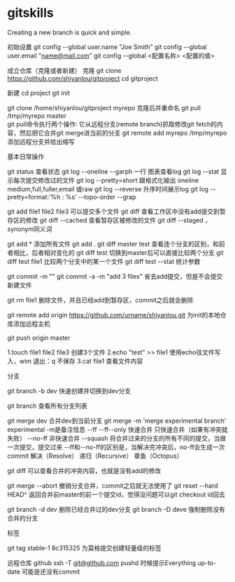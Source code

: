 # gitskills

Creating a new branch is quick and simple.

初始设置
git config --global user.name "Joe Smith"
git config --global user.email "name@mail.com"
git config --global <配置名称> <配置的值>


成立仓库（克隆或者新建）
	克隆
	git clone https://github.com/shiyanlou/gitproject
	cd gitproject

新建
cd project
git init

git clone /home/shiyanlou/gitproject myrepo 	克隆后并重命名
git pull /tmp/myrepo master			
git pull命令执行两个操作: 它从远程分支(remote branch)抓取修改git fetch的内容，然后把它合并git merge进当前的分支
git remote add myrepo /tmp/myrepo		添加远程分支并给出缩写



基本日常操作

git status		查看状态
git log --oneline --garph		一行 图表查看log
git log --stat		显示每次提交修改过的文件
git log --pretty=short		跟格式化输出 oneline medium,full,fuller,email 或raw
git log --reverse 		升序时间展示log
git log --pretty=format:'%h : %s' --topo-order --grap 	


git add file1 file2 file3		可以提交多个文件
git diff				查看工作区中没有add提交到暂存区的修改
git diff --cached		查看暂存区被修改的文件 git diff --staged ，synonym同义词



git add *		添加所有文件 git add .
git diff master test		查看连个分支的区别，和前者相比，后者相对变化的
git diff  test			切换到master后可以直接比较两个分支
git diff test file1		比较两个分支中的某一个文件
git diff test --stat 	统计参数



git commit -m ""
git commit -a -m "add 3 files"		省去add提交，但是不会提交新建文件

git rm file1		删除文件，并且已经add到暂存区，commit之后就会删除

git remote add origin https://github.com/urname/shiyanlou.git 		为init的本地仓库添加远程主机

git push origin master

1.touch file1 file2 file3		创建3个文件
2.echo "test" >> file1		使用echo往文件写入，wim 退出：q 不保存
3.cat file1			查看文件内容

分支

git branch -b dev 快速创建并切换到dev分支

git branch		查看所有分支列表

git merge dev		合并dev到当前分支
git merge -m 'merge experimental branch' experimental		-m是备注信息
	--ff  --ff--only  快速合并    只快速合并（如果有冲突就失败）
	--no-ff   非快速合并
	--squash  将合并过来的分支的所有不同的提交，当做一次提交，提交过来
	--ff和--no-ff的区别是，当解决完冲突后，no-ff会生成一次commit
		解决（Resolve）
		递归（Recursive）
		章鱼（Octopus）

git diff		可以查看合并的冲突内容，也就是没有add的修改

git merge --abort		撤销分支合并，commit之后就无法使用了
git reset --hard HEAD^ 	返回合并前master的前一个提交id，觉得没问题可以git checkout id回去

git branch -d dev		删除已经合并过的dev分支
git branch –D deve		强制删除没有合并的分支


标签

git tag stable-1 8c315325		为莫格提交创建轻量级的标签


远程仓库
	github
	ssh -T git@github.com
	pushd 时候提示Everything up-to-date 可能是还没有commit